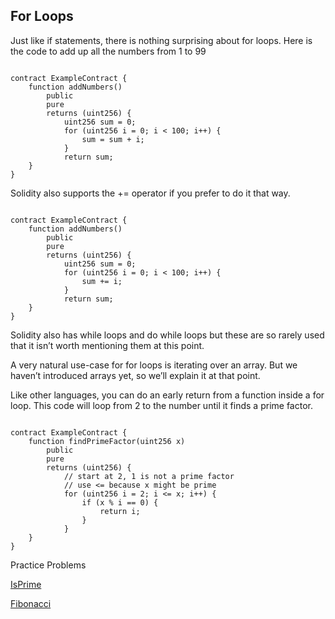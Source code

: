 ## For Loops

Just like if statements, there is nothing surprising about for loops. Here is the code to add up all the numbers from 1 to 99

```solidity

contract ExampleContract {
    function addNumbers() 
        public 
        pure 
        returns (uint256) {
            uint256 sum = 0;
            for (uint256 i = 0; i < 100; i++) {
                sum = sum + i;
            }
            return sum;
    }
}

```

Solidity also supports the += operator if you prefer to do it that way.

```solidity

contract ExampleContract {
    function addNumbers() 
        public 
        pure 
        returns (uint256) {
            uint256 sum = 0;
            for (uint256 i = 0; i < 100; i++) {
                sum += i;
            }
            return sum;
    }
}

```

Solidity also has while loops and do while loops but these are so rarely used that it isn’t worth mentioning them at this point.

A very natural use-case for for loops is iterating over an array. But we haven’t introduced arrays yet, so we’ll explain it at that point.

Like other languages, you can do an early return from a function inside a for loop. This code will loop from 2 to the number until it finds a prime factor.

```solidity

contract ExampleContract {
    function findPrimeFactor(uint256 x) 
        public 
        pure 
        returns (uint256) {
            // start at 2, 1 is not a prime factor
            // use <= because x might be prime
            for (uint256 i = 2; i <= x; i++) {
                if (x % i == 0) {
                    return i;
                }
            }
    }
}

```

Practice Problems

[IsPrime](https://github.com/RareSkills/Solidity-Exercises/tree/main/IsPrime)

[Fibonacci](https://github.com/RareSkills/Solidity-Exercises/tree/main/Fibonacci)
